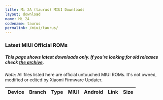 ```yaml
---
title: Mi 2A (taurus) MIUI Downloads
layout: download
name: Mi 2A
codename: taurus
permalink: /miui/taurus/
---
```

### Latest MIUI Official ROMs
##### This page shows latest downloads only. If you're looking for old releases check [the archive](/archive/miui/taurus/).
*Note*: All files listed here are official untouched MIUI ROMs. It's not owned, modified or edited by Xiaomi Firmware Updater.

<div class="table-responsive-md" id="table-wrapper">
<table id="miui" class="compact table table-striped table-hover table-sm">
    <thead class="thead-dark">
        <tr>
            <th>Device</th>
            <th>Branch</th>
            <th>Type</th>
            <th>MIUI</th>
            <th>Android</th>
            <th>Link</th>
            <th>Size</th>
        </tr>
    </thead>
    <script>loadMiuiDownloads('taurus')</script>
</table>
</div>

